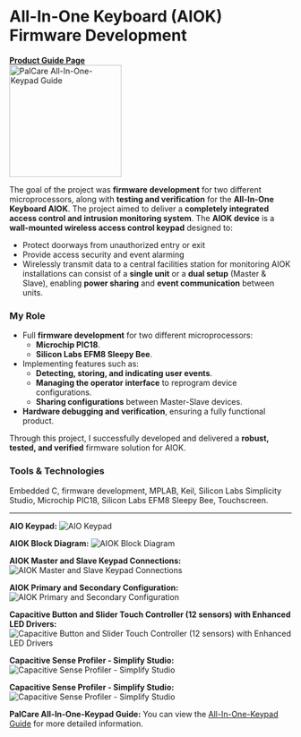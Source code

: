 # All-In-One Keyboard (AIOK) Firmware Development

<a href="https://palcare.com/wp-content/uploads/2025/02/AIO-Keypad-Manual-Rev-1.3.3.pdf" target="_blank">
  <b>Product Guide Page</b><br>
  <img src="1AIO Keypad.png" alt="PalCare All-In-One-Keypad Guide" width="200">
</a><br>

The goal of the project was **firmware development** for two different microprocessors, along with **testing and verification** for the **All-In-One Keyboard AIOK**. The project aimed to deliver a **completely integrated access control and intrusion monitoring system**.
The **AIOK device** is a **wall-mounted wireless access control keypad** designed to:
- Protect doorways from unauthorized entry or exit
- Provide access security and event alarming
- Wirelessly transmit data to a central facilities station for monitoring
AIOK installations can consist of a **single unit** or a **dual setup** (Master & Slave), enabling **power sharing** and **event communication** between units.

### My Role
- Full **firmware development** for two different microprocessors:
  - **Microchip PIC18**.
  - **Silicon Labs EFM8 Sleepy Bee**.
- Implementing features such as:
  - **Detecting, storing, and indicating user events**.
  - **Managing the operator interface** to reprogram device configurations.
  - **Sharing configurations** between Master-Slave devices.
- **Hardware debugging and verification**, ensuring a fully functional product.

Through this project, I successfully developed and delivered a **robust, tested, and verified** firmware solution for AIOK.

### Tools & Technologies
Embedded C, firmware development, MPLAB, Keil, Silicon Labs Simplicity Studio, Microchip PIC18, Silicon Labs EFM8 Sleepy Bee, Touchscreen.

<hr>

**AIO Keypad:**
<img alt="AIO Keypad" src="1AIO Keypad.png">

**AIOK Block Diagram:**
<img alt="AIOK Block Diagram" src="2AIOK Block Diagram.png">

**AIOK Master and Slave Keypad Connections:**
<img alt="AIOK Master and Slave Keypad Connections" src="3AIOK Master and Slave Keypad Connections.png">

**AIOK Primary and Secondary Configuration:**
<img alt="AIOK Primary and Secondary Configuration" src="4AIOK Primary and Secondary Configuration.png">

**Capacitive Button and Slider Touch Controller (12 sensors) with Enhanced LED Drivers:**
<img alt="Capacitive Button and Slider Touch Controller (12 sensors) with Enhanced LED Drivers" src="5Capacitive Button and Slider Touch Controller (12 sensors) with Enhanced LED Drivers.png">

**Capacitive Sense Profiler - Simplify Studio:**
<img alt="Capacitive Sense Profiler - Simplify Studio" src="6Capacitive Sense Profiler - Simplify Studio.png">

**Capacitive Sense Profiler - Simplify Studio:**
<img alt="Capacitive Sense Profiler - Simplify Studio" src="7Capacitive Sense Profiler - Simplify Studio.png">

**PalCare All-In-One-Keypad Guide:**
You can view the [All-In-One-Keypad Guide](8PalCare%20All-In-One-Keypad%20Guide.pdf) for more detailed information.
